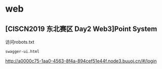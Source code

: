 # web

## [CISCN2019 东北赛区 Day2 Web3]Point System

访问robots.txt

```
swagger-ui.html
```

http://a0000c75-1aa0-4563-8f4a-894cef51e44f.node3.buuoj.cn/#/login